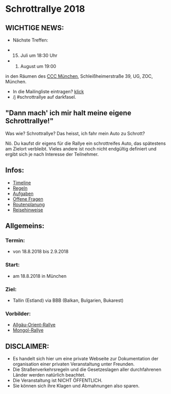 # Schrottrallye 2018

## WICHTIGE NEWS:
* Nächste Treffen: 

* 15. Juli um 18:30 Uhr 
* 01. August um 19:00 

in den Räumen des [CCC München](https://muc.ccc.de/), Schleißheimerstraße 39, UG, ZOC, München.

* In die Mailingliste eintragen? [klick](mailto:schrottrallye+subscribe@googlegroups.com)
* /j #schrottrallye auf darkfasel.


## "Dann mach' ich mir halt meine eigene Schrottrallye!"
Was wie? Schrottrallye? Das heisst, ich fahr mein Auto zu Schrott?

Nö. Du kaufst dir eigens für die Rallye ein schrottreifes Auto, das spätestens am Zielort verbleibt. Vieles andere ist noch nicht endgültig definiert und ergibt sich je nach Interesse der Teilnehmer.

## Infos:
* [Timeline](timeline.md)
* [Regeln](regeln.md)
* [Aufgaben](aufgaben.md)
* [Offene Fragen](offenefragen.md)
* [Routenplanung](routenplanung.md)
* [Reisehinweise](sicherheitshinweise.md)

## Allgemeins:
### Termin:
* von 18.8.2018 bis 2.9.2018
### Start:
* am 18.8.2018 in München
### Ziel:
* Tallin (Estland) via BBB (Balkan, Bulgarien, Bukarest)

### Vorbilder:
* [Allgäu-Orient-Rallye](https://de.wikipedia.org/wiki/Allg%C3%A4u-Orient-Rallye)
* [Mongol-Rallye](https://en.wikipedia.org/wiki/Mongol_Rally)



## DISCLAIMER:
* Es handelt sich hier um eine private Webseite zur Dokumentation der organisation einer privaten Veranstaltung unter Freunden.
* Die Straßenverkehrsregeln und die Gesetzeslagen aller durchfahrenen Länder werden natürlich beachtet.
* Die Veranstaltung ist NICHT ÖFFENTLICH.
* Sie können sich ihre Klagen und Abmahnungen also sparen.
